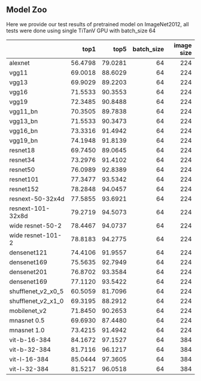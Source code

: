 ## Model Zoo
Here we provide our test results of pretrained model on ImageNet2012, all tests were done using single TiTanV GPU with batch_size 64

|                        |    top1 |    top5 |  batch_size | image size |
|:-----------------------|--------:|--------:|------------:|-----------:|
| alexnet                | 56.4798 | 79.0281 |     64      |   224      |
| vgg11                  | 69.0018 | 88.6029 |     64      |   224      |
| vgg13                  | 69.9029 | 89.2203 |     64      |   224      |
| vgg16                  | 71.5533 | 90.3553 |     64      |   224      |
| vgg19                  | 72.3485 | 90.8488 |     64      |   224      |
| vgg11_bn               | 70.3505 | 89.7838 |     64      |   224      |
| vgg13_bn               | 71.5533 | 90.3473 |     64      |   224      |
| vgg16_bn               | 73.3316 | 91.4942 |     64      |   224      |
| vgg19_bn               | 74.1948 | 91.8139 |     64      |   224      |
| resnet18               | 69.7450 | 89.0645 |     64      |   224      |
| resnet34               | 73.2976 | 91.4102 |     64      |   224      |
| resnet50               | 76.0989 | 92.8389 |     64      |   224      |
| resnet101              | 77.3477 | 93.5342 |     64      |   224      |
| resnet152              | 78.2848 | 94.0457 |     64      |   224      |
| resnext-50-32x4d       | 77.5855 | 93.6921 |     64      |   224      |
| resnext-101-32x8d      | 79.2719 | 94.5073 |     64      |   224      |
| wide resnet-50-2       | 78.4467 | 94.0737 |     64      |   224      |
| wide resnet-101-2      | 78.8183 | 94.2775 |     64      |   224      |
| densenet121            | 74.4106 | 91.9557 |     64      |   224      |
| densenet169            | 75.5635 | 92.7949 |     64      |   224      |
| densenet201            | 76.8702 | 93.3584 |     64      |   224      |
| densenet169            | 77.1120 | 93.5422 |     64      |   224      |
| shufflenet_v2_x0_5     | 60.5059 | 81.7096 |     64      |   224      |
| shufflenet_v2_x1_0     | 69.3195 | 88.2912 |     64      |   224      |
| mobilenet_v2           | 71.8450 | 90.2653 |     64      |   224      |
| mnasnet 0.5            | 69.6930 | 87.4480 |     64      |   224      |
| mnasnet 1.0            | 73.4215 | 91.4942 |     64      |   224      |
| vit-b-16-384           | 84.1672 | 97.1527 |     64      |   384      |
| vit-b-32-384           | 81.7116 | 96.1217 |     64      |   384      |
| vit-l-16-384           | 85.0444 | 97.3605 |     64      |   384      |
| vit-l-32-384           | 81.5217 | 96.0518 |     64      |   384      |